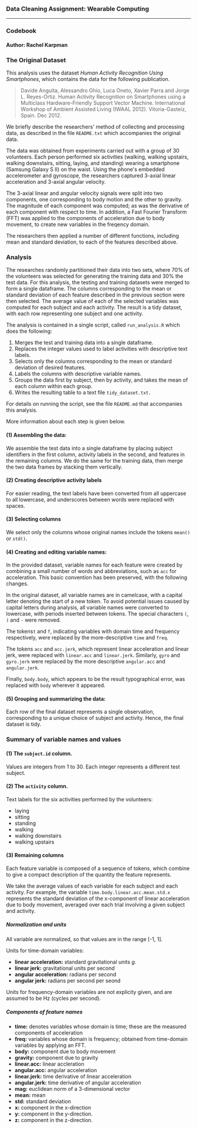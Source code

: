 ### Data Cleaning Assignment: Wearable Computing
***
### Codebook
#### Author: Rachel Karpman


### The Original Dataset 

This analysis uses the dataset _Human Activity Recognition Using Smartphones_, 
which contains the data for the following publication.

>Davide Anguita, Alessandro Ghio, Luca Oneto, Xavier Parra and 
Jorge L. Reyes-Ortiz. Human Activity Recognition on Smartphones 
using a Multiclass Hardware-Friendly Support Vector Machine. 
International Workshop of Ambient Assisted Living (IWAAL 2012). 
Vitoria-Gasteiz, Spain. Dec 2012.

We briefly describe the researchers' method of collecting and processing data, as described in the file `README.txt` which accompanies the original data.

The data was obtained from experiments carried out with a group of 30 
volunteers.  Each person performed six activities (walking, walking upstairs, 
walking downstairs, sitting, laying, and standing) wearing a smartphone 
(Samsung Galaxy S II) on the waist. 
Using the phone's embedded accelerometer and gyroscope, the 
researchers captured 3-axial linear acceleration and 3-axial angular velocity. 

The 3-axial linear and angular velocity signals were split into two components,
one corresponding to body motion and the other to gravity.  The magnitude of 
each component was computed; as was the derivative of each component
with respect to time. In addition, a Fast Fourier Transform (FFT) was applied to the components of acceleration due to body movement, to create new variables in the freqency domain.

The researchers then applied a number of different functions, including mean and standard deviation, to each of the
features described above. 

### Analysis

The researches randomly partitioned their data into two sets, where 70% of the 
volunteers was selected for generating the training data and 30% the test data. 
For this analysis, the testing and training datasets were merged to form a single dataframe.
The columns corresponding to the mean or standard deviation of each feature described in the previous section were then selected.
The average value of each of the selected variables was computed for each subject and each activity.
The result is a tidy dataset, with each row representing one subject and one activity.

The analysis is contained in a single script, called `run_analysis.R` which does the following:

1. Merges the test and training data into a single dataframe.
2. Replaces the integer values used to label activities with descriptive text labels.
3. Selects only the columns corresponding to the mean or standard deviation of desired features.
4. Labels the columns with descriptive variable names.
5. Groups the data first by subject, then by activity, and 
takes the mean of each column within each group. 
6. Writes the resulting table to a text file `tidy_dataset.txt.`

For details on running the script, see the file `README.md` that accompanies this analysis.

More information about each step is given below.

#### (1) Assembling the data:

We assemble the test data into a single dataframe by 
placing subject identifiers in the first column, activity labels in the second,
and features in the remaining columns.  We do the same for 
the training data, then merge the two data frames by stacking
them vertically.

#### (2) Creating descriptive activity labels

For easier reading, the text labels have been converted 
from all uppercase to all lowercase, and underscores between words 
were replaced with spaces.

#### (3) Selecting columns

We select only the columns whose original names include the tokens `mean()` or `std()`.  

#### (4) Creating and editing variable names: 

In the provided dataset, variable names for each feature were created
by combining a small number of words and abbreviations, 
such as `acc` for acceleration. This basic convention has been preserved, 
with the following changes.

In the original dataset, all variable names are in camelcase, with a 
capital letter denoting the start of a new token. To avoid potential issues 
caused by capital letters during analysis, 
all variable names were converted to lowercase, 
with periods inserted between tokens. 
The special characters `(`, `)` and `-` were removed. 

The tokens`t` and `f`, indicating variables with domain time and frequency respectively, were replaced by the more-descriptive 
`time` and `freq`.

The tokens `acc` and `acc.jerk`, which represent linear acceleration and linear jerk, 
were replaced with `linear.acc` and `linear.jerk`. Similarly, `gyro` and `gyro.jerk` were replaced by the more descriptive `angular.acc` and `angular.jerk`.

Finally, `body.body`, which appears to be the result typographical error, 
was replaced with `body` wherever it appeared. 

#### (5) Grouping and summarizing the data:

Each row of the final dataset represents a single observation, corresponding to
a unique choice of subject and activity. Hence, the final dataset is tidy.

### Summary of variable names and values

#### (1) The `subject.id` column.

Values are integers from 1 to 30.  Each integer represents a different test subject.
    
#### (2) The `activity` column.

Text labels for the six activities performed by the volunteers:
    
* laying
* sitting
* standing
* walking
* walking downstairs
* walking upstairs
        
#### (3) Remaining columns

Each feature variable is composed of a sequence of tokens, which combine to give
a compact description of the quantity the feature represents.
    
We take the average values of each variable for each subject and each activity.
For example, the variable `time.body.linear.acc.mean.std.x` represents the standard deviation of the x-component of linear acceleration due to body movement, averaged over each trial involving a given subject and activity.
    
##### Normalization and units

All variable are normalized, so that values are in the range [-1, 1].
    
Units for time-domain variables:

* **linear acceleration:** standard gravitational units $g$. 
* **linear jerk:** gravitational units per second
* **angular acceleration:** radians per second 
* **angular jerk:** radians per second per seond

Units for frequency-domain variables are not explicity given, and are assumed to be Hz (cycles per second).

##### Components of feature names

* **time:** denotes variables whose domain is time; these are the measured components of acceleration
* **freq:** variables whose domain is frequency; obtained from time-domain variables by applying an FFT.
* **body:** component due to body movement
* **gravity:** component due to gravity
* **linear.acc:** linear accleration
* **angular.acc:** angular acceleration
* **linear.jerk:** time derivative of linear acceleration
* **angular.jerk:** time derivative of angular acceleration
* **mag:** euclidean norm of a 3-dimensional vector
* **mean:** mean
* **std:** standard deviation
* **x:** component in the x-direction
* **y:** component in the y-direction.
* **z:** component in the z-direction.
    
    
    


